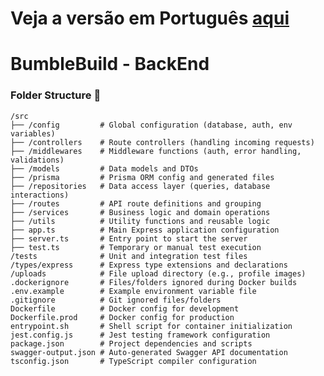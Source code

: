 # Veja a versão em Português <a href="README-ptbr.md">aqui</a>

# BumbleBuild - BackEnd

### Folder Structure 📁

    /src  
    ├── /config         # Global configuration (database, auth, env variables)  
    ├── /controllers    # Route controllers (handling incoming requests)  
    ├── /middlewares    # Middleware functions (auth, error handling, validations)  
    ├── /models         # Data models and DTOs  
    ├── /prisma         # Prisma ORM config and generated files  
    ├── /repositories   # Data access layer (queries, database interactions)  
    ├── /routes         # API route definitions and grouping  
    ├── /services       # Business logic and domain operations  
    ├── /utils          # Utility functions and reusable logic  
    ├── app.ts          # Main Express application configuration  
    ├── server.ts       # Entry point to start the server  
    ├── test.ts         # Temporary or manual test execution  
    /tests              # Unit and integration test files  
    /types/express      # Express type extensions and declarations  
    /uploads            # File upload directory (e.g., profile images)  
    .dockerignore       # Files/folders ignored during Docker builds  
    .env.example        # Example environment variable file  
    .gitignore          # Git ignored files/folders  
    Dockerfile          # Docker config for development  
    Dockerfile.prod     # Docker config for production  
    entrypoint.sh       # Shell script for container initialization  
    jest.config.js      # Jest testing framework configuration  
    package.json        # Project dependencies and scripts  
    swagger-output.json # Auto-generated Swagger API documentation  
    tsconfig.json       # TypeScript compiler configuration  